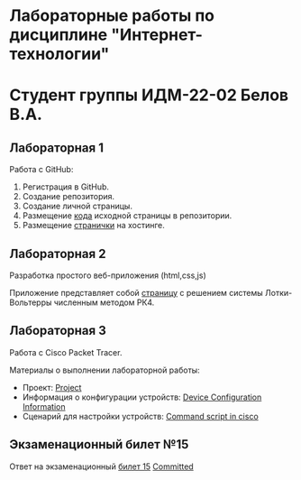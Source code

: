 # Лабораторные работы по дисциплине "Интернет-технологии"
# Студент группы ИДМ-22-02 Белов В.А.

## Лабораторная 1

Работа с GitHub: 
1. Регистрация в GitHub.
2. Создание репозитория.
3. Создание личной страницы.
4. Размещение [кода](https://github.com/Vladosicc/inet-techn) исходной страницы в репозитории.
5. Размещение [странички](https://vladosicc.github.io/inet-techn/) на хостинге.

## Лабораторная 2

Разработка простого веб-приложения (html,css,js)

Приложение представляет собой [страницу](https://vladosicc.github.io/inet-techn/pages/LotkaVolterraSolve.html) с решением системы Лотки-Вольтерры численным методом РК4.

## Лабораторная 3

Работа с Сisco Packet Tracer.

Материалы о выполнении лабораторной работы:
* Проект: [Project](https://github.com/Vladosicc/inet-techn/blob/main/CiscoLab/Proj.pka)
* Информация о конфигурации устройств: [Device Configuration Information](https://github.com/Vladosicc/inet-techn/blob/main/CiscoLab/conf.pdf)
* Сценарий для настройки устройств: [Command script in cisco](https://github.com/Vladosicc/inet-techn/blob/main/CiscoLab/setup.txt)

## Экзаменационный билет №15
Ответ на экзаменационный [билет 15](https://github.com/stankin/inet-2022/wiki/exam15)
[Committed](https://github.com/stankin/inet-2022/wiki/exam15/_compare/408a6e85845dc7d098f5cc742e84032520126ca3)
